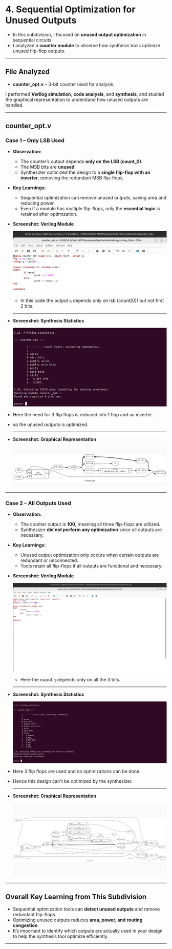 # 4. Sequential Optimization for Unused Outputs

- In this subdivision, I focused on **unused output optimization** in sequential circuits.  
- I analyzed a **counter module** to observe how synthesis tools optimize unused flip-flop outputs.

---

##  File Analyzed

- **counter_opt.v** – 3-bit counter used for analysis.

I performed **Verilog simulation**, **code analysis**, and **synthesis**, and studied the graphical representation to understand how unused outputs are handled.

---

##  counter_opt.v

### Case 1 – Only LSB Used

- **Observation:**  
  - The counter’s output depends **only on the LSB (count_0)**.  
  - The MSB bits are **unused**.  
  - Synthesizer optimized the design to a **single flip-flop with an inverter**, removing the redundant MSB flip-flops.  

- **Key Learnings:**  
  - Sequential optimization can remove unused outputs, saving area and reducing power.  
  - Even if a module has multiple flip-flops, only the **essential logic** is retained after optimization.  

- **Screenshot: Verilog Module** 

  ![Verilog Screenshot](.screenshots/counter_opt_case1_verilog.jpg)  

  - In this code the output `q` depends only on lsb (count[0]) but not first 2 bits.

  ---

- **Screenshot: Synthesis Statistics**  

  ![Synthesis Stats](.screenshots/counter_opt_case1_synth.jpg)

- Here the need for 3 flip flops is reduced into 1 flop and an inverter.
- so the unused outputs is optimized.

  ---

- **Screenshot: Graphical Representation**  

  ![Graphical Representation](.screenshots/counter_opt_case1_graph.jpg)  

---

### Case 2 – All Outputs Used

- **Observation:**  
  - The counter output is **100**, meaning all three flip-flops are utilized.  
  - Synthesizer **did not perform any optimization** since all outputs are necessary.  

- **Key Learnings:**  
  - Unused output optimization only occurs when certain outputs are redundant or unconnected.  
  - Tools retain all flip-flops if all outputs are functional and necessary.  

- **Screenshot: Verilog Module**  

  ![Verilog Screenshot](.screenshots/counter_opt_case2_verilog.jpg) 

     - Here the ouput `q` depends only on all the 3 bits. 
  ---

- **Screenshot: Synthesis Statistics**  

  ![Synthesis Stats](.screenshots/counter_opt_case2_synth.jpg)  

- Here 3 flip flops are used and no optimizations can be done.
- Hence this design can't be optimized by the synthesizer.
 
  ---

- **Screenshot: Graphical Representation**  

  ![Graphical Representation](.screenshots/counter_opt_case2_graph.jpg)  

---

##  Overall Key Learning from This Subdivision

- Sequential optimization tools can **detect unused outputs** and remove redundant flip-flops.  
- Optimizing unused outputs reduces **area, power, and routing congestion**.  
- It’s important to identify which outputs are actually used in your design to help the synthesis tool optimize efficiently.

---